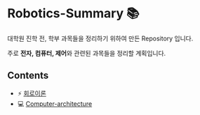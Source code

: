 # Robotics-Summary :books:

대학원 진학 전, 학부 과목들을 정리하기 위하여 만든 Repository 입니다.  

주로 **전자, 컴퓨터, 제어**와 관련된 과목들을 정리할 계획입니다.  

## Contents  
- :zap: [회로이론](https://github.com/Taeyoung96/Robotics-Summary/tree/master/Circuit-theory)  
- :computer: [Computer-architecture](https://github.com/Taeyoung96/Robotics-Summary/tree/master/Computer-architecture)  
